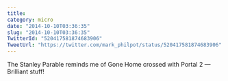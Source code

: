 ```yaml
---
title: 
category: micro
date: "2014-10-10T03:36:35"
slug: "2014-10-10T03:36:35"
TwitterId: "520417581874683906"
TweetUrl: "https://twitter.com/mark_philpot/status/520417581874683906"
---
```


The Stanley Parable reminds me of Gone Home crossed with Portal 2 — Brilliant
stuff!
